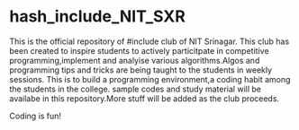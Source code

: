 # hash_include_NIT_SXR

This is the official repository of #include club of NIT Srinagar.
This club has been created to inspire students to actively particitpate in competitive programming,implement and
analyise various algorithms.Algos and programming tips and tricks are  being taught to the students in weekly sessions.
This is to build a programming environment,a coding habit among the students in the college.
sample codes and study material will be availabe in this repository.More stuff will be added as the club proceeds.

Coding is fun!
